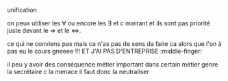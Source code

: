 unification 

on peux utiliser les $\forall$ ou encore les $\exists$ et c marrant et ils sont pas priorité juste devant le => et le <=>.

ce qui ne conviens pas mais ca n'as pas de sens da faire ca alors que l'on à pas eu le cours gneeee !!! ET J'AI PAS D'ENTREPRISE :middle-finger:

il peu y avoir des conséquence métier important dans certain métier genre la secrétaire c la menace il faut donc la neutraliser